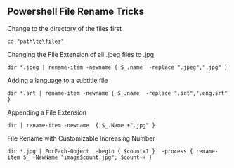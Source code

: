 ## Powershell File Rename Tricks
Change to the directory of the files first
```
cd "path\to\files"
```
Changing the File Extension of all .jpeg files to .jpg
```
dir *.jpeg | rename-item -newname { $_.name  -replace ".jpeg",".jpg" }
```
Adding a language to a subtitle file
```
dir *.srt | rename-item -newname { $_.name  -replace ".srt",".eng.srt" }
```
Appending a File Extension 
```
dir | rename-item -newname  { $_.Name +".jpg" }
```
File Rename with Customizable Increasing Number
```
dir *.jpg | ForEach-Object  -begin { $count=1 }  -process { rename-item $_ -NewName "image$count.jpg"; $count++ }
```

